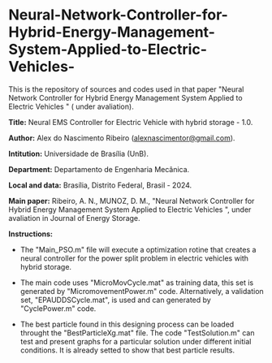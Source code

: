 # Neural-Network-Controller-for-Hybrid-Energy-Management-System-Applied-to-Electric-Vehicles-
This is the repository of sources and codes used in that paper "Neural Network Controller for Hybrid Energy Management System Applied to Electric Vehicles " ( under avaliation).

**Title:** Neural EMS Controller for Electric Vehicle with hybrid storage - 1.0.

**Author:** Alex do Nascimento Ribeiro (alexnascimentor@gmail.com).

**Intitution:** Universidade de Brasília  (UnB).

**Department:** Departamento de Engenharia Mecânica.

**Local and data:**  Brasília, Distrito Federal, Brasil  - 2024.

**Main paper:** Ribeiro, A. N., MUNOZ, D. M., "Neural Network Controller for Hybrid Energy
Management System Applied to Electric Vehicles ", under avaliation in Journal of Energy Storage. 

**Instructions:**
- The "Main_PSO.m" file will execute a optimization rotine that creates a neural controller for the power split problem in electric vehicles with hybrid storage.

- The main code uses "MicroMovCycle.mat" as training data, this set is generated by "MicromovementPower.m" code. Alternatively, a validation set, "EPAUDDSCycle.mat", is used and can generated by "CyclePower.m" code.

- The best particle found in this designing process can be loaded throught the "BestParticleXg.mat" file. The code "TestSolution.m" can test and present graphs for a particular solution under different initial conditions. It is already setted to show that best particle results.
